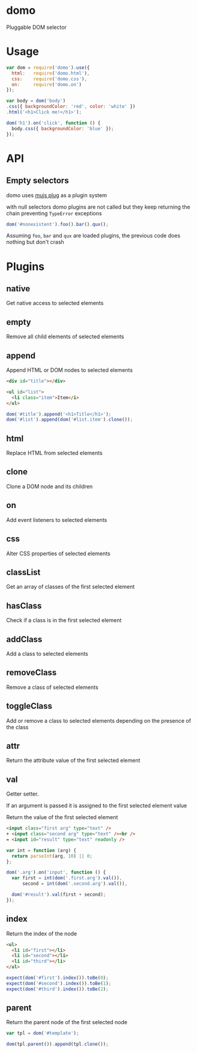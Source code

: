 domo
====

Pluggable DOM selector

Usage
=====

```js
var dom = require('domo').use({
  html:   require('domo.html'),
  css:    require('domo.css'),
  on:     require('domo.on')
});

var body = dom('body')
.css({ backgroundColor: 'red', color: 'white' })
.html('<h1>Click me!</h1>');

dom('h1').on('click', function () {
  body.css({ backgroundColor: 'blue' });
});
```

API
===

Empty selectors
---------------

domo uses [mujs plug](http://github.com/mujs/mu.api) as a plugin system

with null selectors domo plugins are not called but they keep returning the
chain preventing `TypeError` exceptions

```js
dom('#nonexistent').foo().bar().qux();
```

Assuming `foo`, `bar` and `qux` are loaded plugins, the previous code does
nothing but don't crash

Plugins
=======

native
------

Get native access to selected elements

empty
-----

Remove all child elements of selected elements

append
------

Append HTML or DOM nodes to selected elements

```html
<div id="title"></div>

<ul id="list">
  <li class="item">Item</i>
</ul>
```

```js
dom('#title').append('<h1>Title</h1>');
dom('#list').append(dom('#list.item').clone());
```

html
----

Replace HTML from selected elements

clone
-----

Clone a DOM node and its children

on
--

Add event listeners to selected elements

css
---

Alter CSS properties of selected elements

classList
---------

Get an array of classes of the first selected element

hasClass
--------

Check if a class is in the first selected element

addClass
--------

Add a class to selected elements

removeClass
-----------

Remove a class of selected elements

toggleClass
-----------

Add or remove a class to selected elements depending on the presence of the
class

attr
----

Return the attribute value of the first selected element

val
---

Getter setter.

If an argument is passed it is assigned to the first selected element value

Return the value of the first selected element

```html
<input class="first arg" type="text" />
+ <input class="second arg" type="text" /><br />
= <input id="result" type="text" readonly />
```

```js
var int = function (arg) {
  return parseInt(arg, 10) || 0;
};

dom('.arg').on('input', function () {
  var first = int(dom('.first.arg').val()),
      second = int(dom('.second.arg').val()),

  dom('#result').val(first + second);
});
```

index
-----

Return the index of the node

```html
<ul>
  <li id="first"></li>
  <li id="second"></li>
  <li id="third"></li>
</ul>
```

```js
expect(dom('#first').index()).toBe(0);
expect(dom('#second').index()).toBe(1);
expect(dom('#third').index()).toBe(2);
```

parent
------

Return the parent node of the first selected node

```js
var tpl = dom('#template');

dom(tpl.parent()).append(tpl.clone());
```
